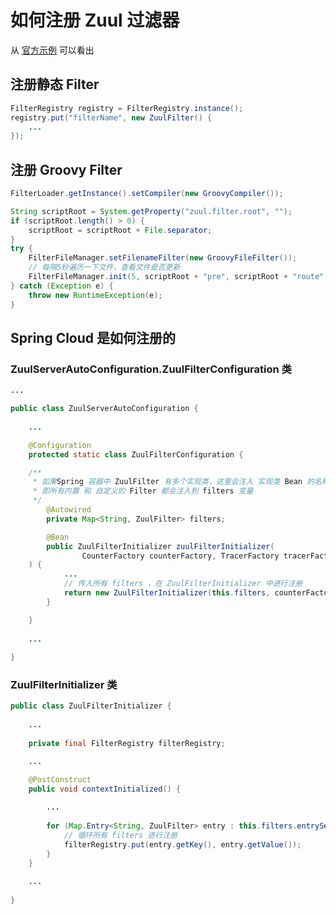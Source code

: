 # 如何注册 Zuul 过滤器

从 [官方示例](https://github.com/Netflix/zuul/blob/1.x/zuul-simple-webapp/src/main/java/com/netflix/zuul/StartServer.java) 可以看出

## 注册静态 Filter

``` java
FilterRegistry registry = FilterRegistry.instance();
registry.put("filterName", new ZuulFilter() {
    ...
});
```

## 注册 Groovy Filter

``` java
FilterLoader.getInstance().setCompiler(new GroovyCompiler());

String scriptRoot = System.getProperty("zuul.filter.root", "");
if (scriptRoot.length() > 0) {
    scriptRoot = scriptRoot + File.separator;
}
try {
    FilterFileManager.setFilenameFilter(new GroovyFileFilter());
    // 每隔5秒遍历一下文件，查看文件是否更新
    FilterFileManager.init(5, scriptRoot + "pre", scriptRoot + "route", scriptRoot + "post");
} catch (Exception e) {
    throw new RuntimeException(e);
}
```

## Spring Cloud 是如何注册的

### ZuulServerAutoConfiguration.ZuulFilterConfiguration 类

```java
...

public class ZuulServerAutoConfiguration {
	
    ...

	@Configuration
	protected static class ZuulFilterConfiguration {

    /**
     * 如果Spring 容器中 ZuulFilter 有多个实现类，这里会注入 实现类 Bean 的名称 和 具体的实现类，
     * 即所有内置 和 自定义的 Filter 都会注入到 filters 变量
     */
		@Autowired
		private Map<String, ZuulFilter> filters;

		@Bean
		public ZuulFilterInitializer zuulFilterInitializer(
				CounterFactory counterFactory, TracerFactory tracerFactory
    ) {
			...
            // 传入所有 filters ，在 ZuulFilterInitializer 中进行注册
			return new ZuulFilterInitializer(this.filters, counterFactory, tracerFactory, filterLoader, filterRegistry);
		}

	}
    
    ...
        
}
```

### ZuulFilterInitializer 类

```java
public class ZuulFilterInitializer {
	
    ...
    
	private final FilterRegistry filterRegistry;

	...

	@PostConstruct
	public void contextInitialized() {
		
		...
		
		for (Map.Entry<String, ZuulFilter> entry : this.filters.entrySet()) {
            // 循环所有 filters 进行注册
			filterRegistry.put(entry.getKey(), entry.getValue());
		}
	}
    
    ...
    
}
```

